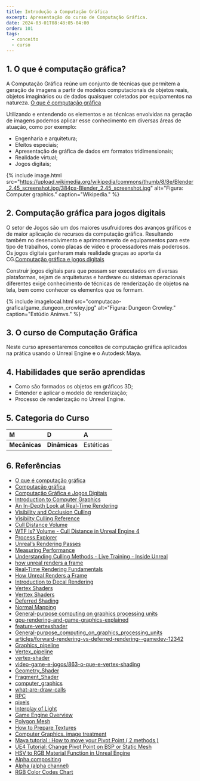 ```yaml
---
title: Introdução a Computação Gráfica
excerpt: Apresentação do curso de Computação Gráfica.
date: 2024-03-01T08:48:05-04:00
order: 101
tags:
  - conceito
  - curso
---
```


## 1. O que é computação gráfica?

A Computação Gráfica reúne um conjunto de técnicas que permitem a geração de imagens a partir de modelos computacionais de objetos reais, objetos imaginários ou de dados quaisquer coletados por equipamentos na natureza. [O que é computação gráfica](http://www.um.pro.br/index.php?c=/computacao/definicao)

Utilizando e entendendo os elementos e as técnicas envolvidas na geração de imagens podemos aplicar esse conhecimento em diversas áreas de atuação, como por exemplo:

- Engenharia e arquitetura;
- Efeitos especiais;
- Apresentação de gráfica de dados em formatos tridimensionais;
- Realidade virtual;
- Jogos digitais;

{% include image.html
    src="https://upload.wikimedia.org/wikipedia/commons/thumb/8/8e/Blender_2.45_screenshot.jpg/384px-Blender_2.45_screenshot.jpg"
    alt="Figura: Computer graphics."
    caption="Wikipedia."
%}

## 2. Computação gráfica para jogos digitais

O setor de Jogos são um dos maiores usufruidores dos avanços gráficos e de maior aplicação de recursos da computação gráfica. Resultando também no desenvolvimento e aprimoramento de equipamentos para este tipo de trabalhos, como placas de vídeo e processadores mais poderosos. Os jogos digitais ganharam mais realidade graças ao aporta da CG.[Computação gráfica e jogos digitais](https://medium.com/@bitsgrupo/computa%C3%A7%C3%A3o-gr%C3%A1fica-e-jogos-digitais-1e15f0febf7c)

Construir jogos digitais para que possam ser executados em diversas plataformas, sejam de arquiteturas e hardware ou sistemas operacionais diferentes exige conhecimento de técnicas de renderização de objetos na tela, bem como conhecer os elementos que os formam.

{% include imagelocal.html
    src="computacao-grafica/game_dungeon_crowley.jpg"
    alt="Figura: Dungeon Crowley."
    caption="Estúdio Animvs."
%}

## 3. O curso de Computação Gráfica

Neste curso apresentaremos conceitos de computação gráfica aplicados na prática usando o Unreal Engine e o Autodesk Maya.  

## 4. Habilidades que serão aprendidas

- Como são formados os objetos em gráficos 3D;
- Entender e aplicar o modelo de renderização;
- Processo de renderização no Unreal Engine.

## 5. Categoria do Curso

| M             | D             | A         |
| :------------ | :------------ | :-------- |
| **Mecânicas** | **Dinâmicas** | Estéticas |

## 6. Referências

- [O que é computação gráfica](http://www.um.pro.br/index.php?c=/computacao/definicao)
- [Computação gráfica](https://pt.wikipedia.org/wiki/Computa%C3%A7%C3%A3o_gr%C3%A1fica)
- [Computação Gráfica e Jogos Digitais](https://medium.com/@bitsgrupo/computa%C3%A7%C3%A3o-gr%C3%A1fica-e-jogos-digitais-1e15f0febf7c)
- [Introduction to Computer Graphics](http://math.hws.edu/graphicsbook/)
- [An In-Depth Look at Real-Time Rendering](https://www.unrealengine.com/en-US/onlinelearning-courses/an-in-depth-look-at-real-time-rendering)
- [Visibility and Occlusion Culling](https://docs.unrealengine.com/en-US/RenderingAndGraphics/VisibilityCulling/index.html)
- [Visibilty Culling Reference](https://docs.unrealengine.com/en-US/RenderingAndGraphics/VisibilityCulling/VisibilityCullingReference/index.html)
- [Cull Distance Volume](https://docs.unrealengine.com/en-US/RenderingAndGraphics/VisibilityCulling/CullDistanceVolume/index.html)
- [WTF Is? Volume - Cull Distance in Unreal Engine 4](https://www.youtube.com/watch?v=g0ML7oJll3w)
- [Process Explorer](https://docs.microsoft.com/en-us/sysinternals/downloads/process-explorer)
- [Unreal’s Rendering Passes](https://unrealartoptimization.github.io/book/profiling/passes/)
- [Measuring Performance](https://unrealartoptimization.github.io/book/process/measuring-performance/)
- [Understanding Culling Methods - Live Training - Inside Unreal](https://youtu.be/6WtE3CoFMXU)
- [how unreal renders a frame](https://interplayoflight.wordpress.com/2017/10/25/how-unreal-renders-a-frame/)
- [Real-Time Rendering Fundamentals](https://www.unrealengine.com/en-US/onlinelearning-courses/real-time-rendering-fundamentals)
- [How Unreal Renders a Frame](https://interplayoflight.wordpress.com/2017/10/25/how-unreal-renders-a-frame/)
- [Introduction to Decal Rendering](https://samdriver.xyz/article/decal-render-intro)
- [Vertex Shaders](https://www.nvidia.com/en-us/drivers/feature-vertexshader/)
- [Verttex Shaders](https://pt.wikipedia.org/wiki/Vertex_shader)
- [Deferred Shading](https://learnopengl.com/Advanced-Lighting/Deferred-Shading)
- [Normal Mapping](https://learnopengl.com/Advanced-Lighting/Normal-Mapping)
- [General-purpose computing on graphics processing units](https://en.wikipedia.org/wiki/General-purpose_computing_on_graphics_processing_units)
- [gpu-rendering-and-game-graphics-explained](https://www.gamersnexus.net/guides/2429-gpu-rendering-and-game-graphics-explained)
- [feature-vertexshader](https://www.nvidia.com/en-us/drivers/feature-vertexshader/)
- [General-purpose_computing_on_graphics_processing_units](https://en.wikipedia.org/wiki/General-purpose_computing_on_graphics_processing_units)
- [articles/forward-rendering-vs-deferred-rendering--gamedev-12342](https://gamedevelopment.tutsplus.com/articles/forward-rendering-vs-deferred-rendering--gamedev-12342)
- [Graphics_pipeline](https://en.wikipedia.org/wiki/Graphics_pipeline)
- [Vertex_pipeline](https://en.wikipedia.org/wiki/Vertex_pipeline)
- [vertex-shader](https://www.pcmag.com/encyclopedia/term/vertex-shader)
- [video-game-e-jogos/863-o-que-e-vertex-shading](https://www.tecmundo.com.br/video-game-e-jogos/863-o-que-e-vertex-shading-.htm)
- [Geometry_Shader](https://www.khronos.org/opengl/wiki/Geometry_Shader)
- [Fragment_Shader](https://www.khronos.org/opengl/wiki/Fragment_Shader)
- [computer_graphics](https://en.wikipedia.org/wiki/Rendering_(computer_graphics))
- [what-are-draw-calls](https://unreal.tips/en/what-are-draw-calls/)
- [RPC](https://deinfo.uepg.br/~alunoso/2017/RPC/)
- [pixels](https://bassemtodary.wordpress.com/tag/pixels/)
- [Interplay of Light](https://interplayoflight.wordpress.com/2017/10/25/how-unreal-renders-a-frame-part-2/)
- [Game Engine Overview](https://www.slideshare.net/sharadmitra/game-engine-overview)
- [Polygon Mesh](https://pt.qaz.wiki/wiki/Polygon_mesh)
- [How to Prepare Textures](https://vvvv.org/documentation/howto-prepare-textures)
- [Computer Graphics. image treatment](https://www.petervaldivia.com/computer-graphics/)
- [Maya tutorial : How to move your Pivot Point ( 2 methods )](https://www.youtube.com/watch?v=V4DwKcik4yU)
- [UE4 Tutorial: Change Pivot Point on BSP or Static Mesh](https://www.youtube.com/watch?v=N1h5mMviSKs)
- [HSV to RGB Material Function in Unreal Engine](https://ferkizue.blogspot.com/2018/06/hsv-to-rgb-material-function-in-unreal.html)
- [Alpha compositing](https://en.wikipedia.org/wiki/Alpha_compositing)
- [Alpha (alpha channel)](https://developer.mozilla.org/en-US/docs/Glossary/Alpha)
- [RGB Color Codes Chart](https://www.rapidtables.com/web/color/RGB_Color.html)
